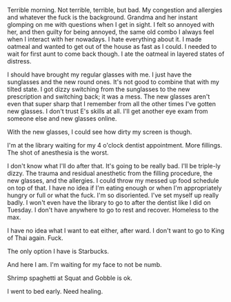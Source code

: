 Terrible morning. Not terrible, terrible, but bad. My congestion and allergies and whatever the fuck is the background. Grandma and her instant glomping on me with questions when I get in sight. I felt so annoyed with her, and then guilty for being annoyed, the same old combo I always feel when I interact with her nowadays. I hate everything about it. I made oatmeal and wanted to get out of the house as fast as I could. I needed to wait for first aunt to come back though. I ate the oatmeal in layered states of distress.

I should have brought my regular glasses with me. I just have the sunglasses and the new round ones. It's not good to combine that with my tilted state. I got dizzy switching from the sunglasses to the new prescription and switching back; it was a mess. The new glasses aren't even that super sharp that I remember from all the other times I've gotten new glasses. I don't trust E's skills at all. I'll get another eye exam from someone else and new glasses online.

With the new glasses, I could see how dirty my screen is though.

I'm at the library waiting for my 4 o'clock dentist appointment. More fillings. The shot of anesthesia is the worst.

I don't know what I'll do after that. It's going to be really bad. I'll be triple-ly dizzy. The trauma and residual anesthetic from the filling procedure, the new glasses, and the allergies. I could throw my messed up food schedule on top of that. I have no idea if I'm eating enough or when I'm appropriately hungry or full or what the fuck. I'm so disoriented. I've set myself up really badly. I won't even have the library to go to after the dentist like I did on Tuesday. I don't have anywhere to go to rest and recover. Homeless to the max.

I have no idea what I want to eat either, after ward. I don't want to go to King of Thai again. Fuck.

The only option I have is Starbucks.

And here I am. I'm waiting for my face to not be numb.

Shrimp spaghetti at Squat and Gobble is ok.

I went to bed early. Need healing.
